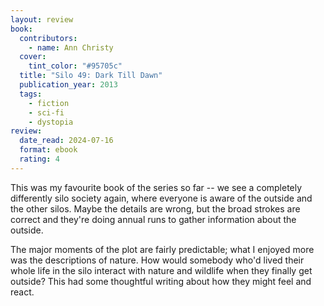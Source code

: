 ```yaml
---
layout: review
book:
  contributors:
    - name: Ann Christy
  cover:
    tint_color: "#95705c"
  title: "Silo 49: Dark Till Dawn"
  publication_year: 2013
  tags:
    - fiction
    - sci-fi
    - dystopia
review:
  date_read: 2024-07-16
  format: ebook
  rating: 4
---
```

This was my favourite book of the series so far -- we see a completely differently silo society again, where everyone is aware of the outside and the other silos.
Maybe the details are wrong, but the broad strokes are correct and they're doing annual runs to gather information about the outside.

The major moments of the plot are fairly predictable; what I enjoyed more was the descriptions of nature.
How would somebody who'd lived their whole life in the silo interact with nature and wildlife when they finally get outside?
This had some thoughtful writing about how they might feel and react.
